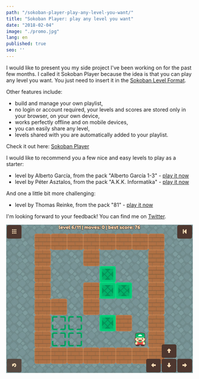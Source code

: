 ```yaml
---
path: "/sokoban-player-play-any-level-you-want/"
title: "Sokoban Player: play any level you want"
date: "2018-02-04"
image: "./promo.jpg"
lang: en
published: true
seo: ''
---
```


I would like to present you my side project I've been working on for the past few months. I called it Sokoban Player because the idea is that you can play any level you want. You just need to insert it in the [Sokoban Level Format](https://github.com/krzysu/elm-sokoban-player/wiki/Sokoban-Level-Format).

Other features include:

* build and manage your own playlist,
* no login or account required, your levels and scores are stored only in your browser, on your own device,
* works perfectly offline and on mobile devices,
* you can easily share any level,
* levels shared with you are automatically added to your playlist.

Check it out here: [Sokoban Player](https://sokoban-player.netlify.com/)

I would like to recommend you a few nice and easy levels to play as a starter:

* level by Alberto García, from the pack "Alberto García 1-3" - [play it now](https://sokoban-player.netlify.com/G6AHGA4GAH2AGD2GAHA2G2ADAHAGDFAFAHAGD3FAHAGD4AHABGAH4A)
* level by Péter Asztalos, from the pack "A.K.K. Informatika" - [play it now](https://sokoban-player.netlify.com/8AHA2GA3GAHA3GD2GAHA2GA2DGAH2AGA3GAHA2FGDAGAHA2F3GBAH8A)

And one a little bit more challenging:

* level by Thomas Reinke, from the pack "81" - [play it now](https://sokoban-player.netlify.com/2G4AH2GA2G5AH3AGFA3GAHAB2GD4GAHAG2AE5AHA3GD2GAH3AGF2GAH2GA2G3AH2G4A)

I'm looking forward to your feedback! You can find me on [Twitter](https://twitter.com/krzysu).

[![sokoban player](./promo.jpg)](https://sokoban-player.netlify.com/8AHA2GA3GAHA3GD2GAHA2GA2DGAH2AGA3GAHA2FGDAGAHA2F3GBAH8A)
